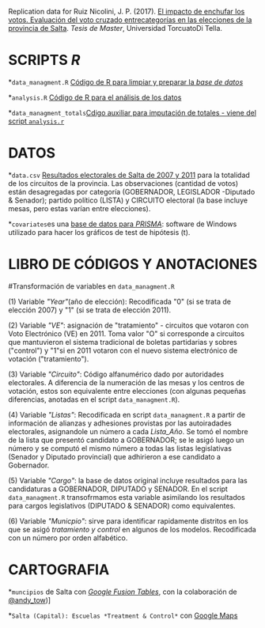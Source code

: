 Replication data for Ruiz Nicolini, J. P. (2017). [El impacto de enchufar los votos. Evaluación del voto cruzado entrecategorías en las elecciones de la provincia de Salta](https://www.researchgate.net/publication/317236729). *Tesis de Master*, Universidad TorcuatoDi Tella. 


# SCRIPTS *R*

*`data_managment.R` [Código de R para limpiar y preparar la *base de datos*](https://github.com/TuQmano/evoteSALTA_UTDT/blob/master/data_managment.r) 

*`analysis.R` [Código de R para el análisis de los datos](https://github.com/TuQmano/evoteSALTA_UTDT/blob/master/analysis.r)

*`data_managment_totals`[Cdigo auxiliar para imputación de totales - viene del script `analysis.r`](
 https://github.com/TuQmano/evoteSALTA_UTDT/blob/master/auxiliar_script.totals.r)



# DATOS

*`data.csv` [Resultados electorales de Salta de 2007 y 2011](https://github.com/TuQmano/evoteSALTA_UTDT/blob/master/data.csv) para la totalidad de los circuitos de la provincia. Las observaciones (cantidad de votos) están desagregadas por categoría (GOBERNADOR, LEGISLADOR -Diputado & Senador); partido político (LISTA) y CIRCUITO electoral (la base incluye mesas, pero estas varían entre elecciones).

*`covariates`es una [base de datos para *PRISMA*](https://github.com/TuQmano/evoteSALTA_UTDT/blob/master/covariates.pzfx): software de Windows utilizado para hacer los gráficos de test de hipótesis (t). 

# LIBRO DE CÓDIGOS Y ANOTACIONES

#Transformación de variables en `data_managment.R`

(1) Variable *"Year"*(año de elección): Recodificada "0" (si se trata de elección 2007) y "1" (si se trata de elección 2011).

(2) Variable *"VE"*: asignación de "tratamiento" - circuitos que votaron con Voto Electrónico (VE) en 2011. Toma valor "O" si corresponde a circuitos que mantuvieron el sistema tradicional de boletas partidarias y sobres ("control") y "1"si en 2011 votaron con el nuevo sistema electrónico de votación ("tratamiento"). 

(3) Variable *"Circuito"*: Código alfanumérico dado por autoridades electorales. A diferencia de la numeración de las mesas y los centros de votación, estos son equivalente entre elecciones (con algunas pequeñas diferencias, anotadas en el script `data_managment.R`).

(4) Variable *"Listas"*: Recodificada en script `data_managment.R` a partir de información de alianzas y adhesiones provistas por las autoiradades electorales, asignandole un número a cada *Lista_Año*. Se tomó el nombre de la lista que presentó candidato a GOBERNADOR; se le asigó luego un número y se computó el mismo número a todas las listas legislativas (Senador y Diputado provincial) que adhirieron a ese candidato a Gobernador. 

(5) Variable *"Cargo"*: la base de datos original incluye resultados para las candidaturas a GOBERNADOR, DIPUTADO y SENADOR. En el script `data_managment.R` transofrmamos esta variable asimilando los resultados para cargos legislativos (DIPUTADO & SENADOR) como equivalentes. 

(6) Variable *"Municpio"*: sirve para identificar rapidamente distritos en los que se asigó *tratamiento y control* en algunos de los modelos. Recodificada con un número por orden alfabético. 

# CARTOGRAFIA

*`muncipios` de Salta con [*Google Fusion Tables*](https://www.google.com/fusiontables/DataSource?docid=1mSQ-EUh3_PK_C3C448TGmBpNbMGtnfAPlRqsTBwy), con la colaboración de [@andy_tow](http://www.twitter.com/andy_tow))]

*`Salta (Capital): Escuelas *Treatment & Control*` con  [Google Maps]( https://www.google.com/maps/d/edit?mid=119aqN9xB6kIGgNmr79qqz5JvuOo&ll=-24.780574048772323%2C-65.45555558055639&z=11)
